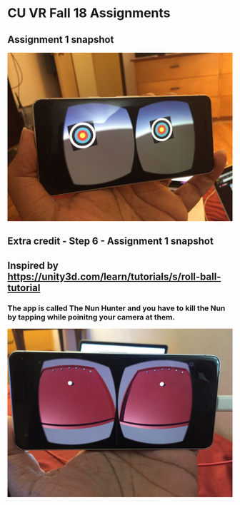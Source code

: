 # CU VR Fall 18 Assignments

## Assignment 1 snapshot

![Aww snap!!](https://github.com/ShivendraAgrawal/CU_VR_Fall18/blob/master/Assignment%201/HelloBall.jpeg?raw=true)


## Extra credit - Step 6 - Assignment 1 snapshot
## Inspired by https://unity3d.com/learn/tutorials/s/roll-ball-tutorial
### The app is called The Nun Hunter and you have to kill the Nun by tapping while poinitng your camera at them. 

![Aww snap!!](https://github.com/ShivendraAgrawal/CU_VR_Fall18/blob/master/Assignment%201%20-%20Extra%20Credit%20(Step%206)/TheNunHunter.jpeg?raw=true)
